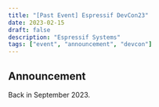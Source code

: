 ```yaml
---
title: "[Past Event] Espressif DevCon23"
date: 2023-02-15
draft: false
description: "Espressif Systems"
tags: ["event", "announcement", "devcon"]
---
```


## Announcement

Back in September 2023.
